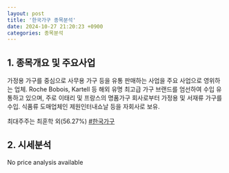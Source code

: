```yaml
---
layout: post
title: '한국가구 종목분석'
date: 2024-10-27 21:20:23 +0900
categories: 종목분석
---
```


## 1. 종목개요 및 주요사업

가정용 가구를 중심으로 사무용 가구 등을 유통 판매하는 사업을 주요 사업으로 영위하는 업체. Roche Bobois, Kartell 등 해외 유명 최고급 가구 브랜드를 엄선하여 수입 유통하고 있으며, 주로 이태리 및 프랑스의 명품가구 회사로부터 가정용 및 서재류 가구를 수입. 식품류 도매업체인 제원인터내쇼날 등을 자회사로 보유. 

최대주주는 최훈학 외(56.27%)
[#한국가구](#)

## 2. 시세분석

No price analysis available
